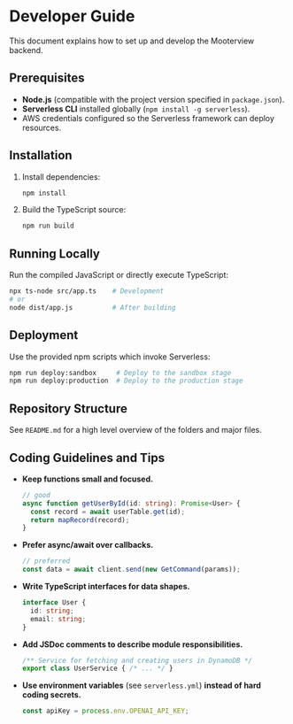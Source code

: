 # Developer Guide

This document explains how to set up and develop the Mooterview backend.

## Prerequisites
- **Node.js** (compatible with the project version specified in `package.json`).
- **Serverless CLI** installed globally (`npm install -g serverless`).
- AWS credentials configured so the Serverless framework can deploy resources.

## Installation
1. Install dependencies:
   ```bash
   npm install
   ```
2. Build the TypeScript source:
   ```bash
   npm run build
   ```

## Running Locally
Run the compiled JavaScript or directly execute TypeScript:
```bash
npx ts-node src/app.ts    # Development
# or
node dist/app.js          # After building
```

## Deployment
Use the provided npm scripts which invoke Serverless:
```bash
npm run deploy:sandbox     # Deploy to the sandbox stage
npm run deploy:production  # Deploy to the production stage
```

## Repository Structure
See `README.md` for a high level overview of the folders and major files.

## Coding Guidelines and Tips
- **Keep functions small and focused.**
  ```ts
  // good
  async function getUserById(id: string): Promise<User> {
    const record = await userTable.get(id);
    return mapRecord(record);
  }
  ```
- **Prefer async/await over callbacks.**
  ```ts
  // preferred
  const data = await client.send(new GetCommand(params));
  ```
- **Write TypeScript interfaces for data shapes.**
  ```ts
  interface User {
    id: string;
    email: string;
  }
  ```
- **Add JSDoc comments to describe module responsibilities.**
  ```ts
  /** Service for fetching and creating users in DynamoDB */
  export class UserService { /* ... */ }
  ```
- **Use environment variables** (see `serverless.yml`) **instead of hard coding secrets.**
  ```ts
  const apiKey = process.env.OPENAI_API_KEY;
  ```


